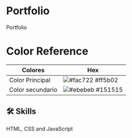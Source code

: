 # Portfolio

Portfolio

# Color Reference

| Colores             | Hex                                                                |
| ----------------- | ------------------------------------------------------------------ |
| Color Principal | ![#fac722](https://via.placeholder.com/10/ff5b02?text=+) #ff5b02 |
| Color secundario | ![#ebebeb](https://via.placeholder.com/10/151515?text=+) #151515 |

## 🛠 Skills

HTML, CSS and JavaScript
